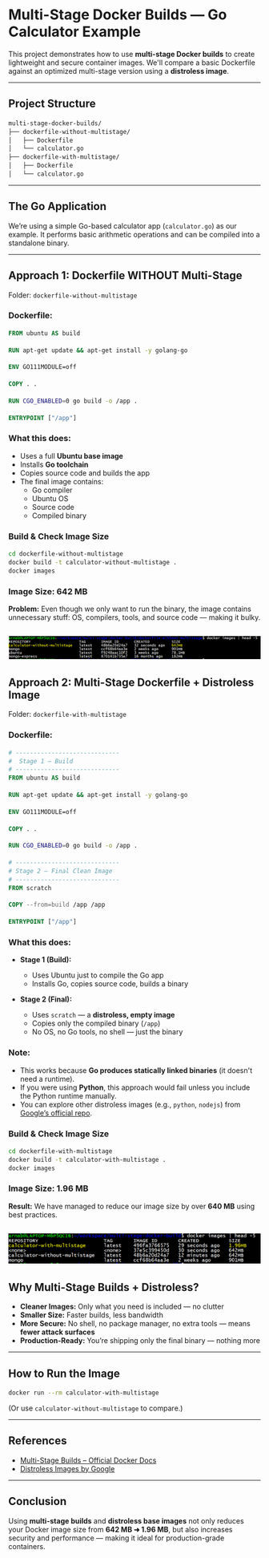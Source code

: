 # Multi-Stage Docker Builds — Go Calculator Example

This project demonstrates how to use **multi-stage Docker builds** to create lightweight and secure container images. We'll compare a basic Dockerfile against an optimized multi-stage version using a **distroless image**.

---

## Project Structure

```bash
multi-stage-docker-builds/
├── dockerfile-without-multistage/
│   ├── Dockerfile
│   └── calculator.go
├── dockerfile-with-multistage/
│   ├── Dockerfile
│   └── calculator.go
```

---

## The Go Application

We’re using a simple Go-based calculator app (`calculator.go`) as our example. It performs basic arithmetic operations and can be compiled into a standalone binary.

---

## Approach 1: Dockerfile WITHOUT Multi-Stage

Folder: `dockerfile-without-multistage`

### Dockerfile:

```Dockerfile
FROM ubuntu AS build

RUN apt-get update && apt-get install -y golang-go

ENV GO111MODULE=off

COPY . .

RUN CGO_ENABLED=0 go build -o /app .

ENTRYPOINT ["/app"]
```

### What this does:

- Uses a full **Ubuntu base image**
- Installs **Go toolchain**
- Copies source code and builds the app
- The final image contains:
  - Go compiler
  - Ubuntu OS
  - Source code
  - Compiled binary

### Build & Check Image Size

```bash
cd dockerfile-without-multistage
docker build -t calculator-without-multistage .
docker images
```

### Image Size: **642 MB**

**Problem:** Even though we only want to run the binary, the image contains unnecessary stuff: OS, compilers, tools, and source code — making it bulky.

![alt text](image.png)
---

## Approach 2: Multi-Stage Dockerfile + Distroless Image

Folder: `dockerfile-with-multistage`

### Dockerfile:

```Dockerfile
# -----------------------------
#  Stage 1 — Build
# -----------------------------
FROM ubuntu AS build

RUN apt-get update && apt-get install -y golang-go

ENV GO111MODULE=off

COPY . .

RUN CGO_ENABLED=0 go build -o /app .

# -----------------------------
# Stage 2 — Final Clean Image
# -----------------------------
FROM scratch

COPY --from=build /app /app

ENTRYPOINT ["/app"]
```

### What this does:

- **Stage 1 (Build):**
  - Uses Ubuntu just to compile the Go app
  - Installs Go, copies source code, builds a binary

- **Stage 2 (Final):**
  - Uses `scratch` — a **distroless, empty image**
  - Copies only the compiled binary (`/app`)
  - No OS, no Go tools, no shell — just the binary

### Note:
- This works because **Go produces statically linked binaries** (it doesn't need a runtime).
- If you were using **Python**, this approach would fail unless you include the Python runtime manually.
- You can explore other distroless images (e.g., `python`, `nodejs`) from [Google’s official repo](https://github.com/GoogleContainerTools/distroless).

### Build & Check Image Size

```bash
cd dockerfile-with-multistage
docker build -t calculator-with-multistage .
docker images
```

### Image Size: **1.96 MB**

 **Result:** We have managed to reduce our image size by over **640 MB** using best practices.
 
![alt text](image-1.png)
---

## Why Multi-Stage Builds + Distroless?

- **Cleaner Images:** Only what you need is included — no clutter
- **Smaller Size:** Faster builds, less bandwidth
- **More Secure:** No shell, no package manager, no extra tools — means **fewer attack surfaces**
- **Production-Ready:** You’re shipping only the final binary — nothing more

---

## How to Run the Image

```bash
docker run --rm calculator-with-multistage
```

(Or use `calculator-without-multistage` to compare.)

---

## References

- [Multi-Stage Builds – Official Docker Docs](https://docs.docker.com/build/building/multi-stage/)
- [Distroless Images by Google](https://github.com/GoogleContainerTools/distroless)

---

## Conclusion

Using **multi-stage builds** and **distroless base images** not only reduces your Docker image size from **642 MB ➜ 1.96 MB**, but also increases security and performance — making it ideal for production-grade containers.
